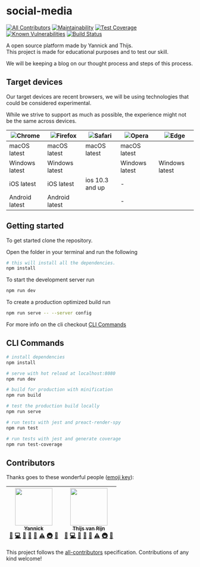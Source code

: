 # social-media
[![All Contributors](https://img.shields.io/badge/all_contributors-2-orange.svg?style=flat-square)](#contributors)
[![Maintainability](https://api.codeclimate.com/v1/badges/0940763fd54d720ecc83/maintainability)](https://codeclimate.com/github/yannick1691/social-media/maintainability)
[![Test Coverage](https://api.codeclimate.com/v1/badges/0940763fd54d720ecc83/test_coverage)](https://codeclimate.com/github/yannick1691/social-media/test_coverage)
[![Known Vulnerabilities](https://snyk.io/test/github/yannick1691/social-media/badge.svg?targetFile=package.json)](https://snyk.io/test/github/yannick1691/social-media?targetFile=package.json)
[![Build Status](https://travis-ci.com/yannick1691/social-media.svg?branch=master)](https://travis-ci.com/yannick1691/social-media)

A open source platform made by Yannick and Thijs.  
This project is made for educational purposes and to test our skill.

We will be keeping a blog on our thought process and steps of this process.

## Target devices
Our target devices are recent browsers, we will be using technologies that could be considered experimental.

While we strive to support as much as possible, the experience might not be the same across devices.

| ![Chrome](https://cdnjs.cloudflare.com/ajax/libs/browser-logos/42.4.2/chrome/chrome_48x48.png) | ![Firefox](https://cdnjs.cloudflare.com/ajax/libs/browser-logos/42.4.2/firefox/firefox_48x48.png) | ![Safari](https://cdnjs.cloudflare.com/ajax/libs/browser-logos/42.4.2/safari/safari_48x48.png) | ![Opera](https://cdnjs.cloudflare.com/ajax/libs/browser-logos/42.4.2/opera/opera_48x48.png) | ![Edge](https://cdnjs.cloudflare.com/ajax/libs/browser-logos/42.4.2/edge/edge_48x48.png) |
| --- | --- | --- | --- | --- |
| macOS latest | macOS latest | macOS latest | macOS latest |  |
| Windows latest | Windows latest |  | Windows latest | Windows latest |
| iOS latest | iOS latest | ios 10.3 and up | - |  |
| Android latest | Android latest |  | - |  |

## Getting started
To get started clone the repository.

Open the folder in your terminal and run the following
``` bash
# this will install all the dependencies.
npm install
```

To start the development server run
``` bash
npm run dev
```

To create a production optimized build run
``` bash
npm run serve -- --server config
```

For more info on the cli checkout [CLI Commands](#cli-commands)

## CLI Commands
``` bash
# install dependencies
npm install

# serve with hot reload at localhost:8080
npm run dev

# build for production with minification
npm run build

# test the production build locally
npm run serve

# run tests with jest and preact-render-spy 
npm run test

# run tests with jest and generate coverage
npm run test-coverage
```

## Contributors

Thanks goes to these wonderful people ([emoji key](https://github.com/kentcdodds/all-contributors#emoji-key)):

<!-- ALL-CONTRIBUTORS-LIST:START - Do not remove or modify this section -->
<!-- prettier-ignore -->
| [<img src="https://avatars2.githubusercontent.com/u/19853448?v=4" width="100px;"/><br /><sub><b>Yannick</b></sub>](http://yannick-frisart.nl)<br />[📖](https://github.com/Yannick1691/social-media/commits?author=yannick1691 "Documentation") [💻](https://github.com/Yannick1691/social-media/commits?author=yannick1691 "Code") [🎨](#design-yannick1691 "Design") [🐛](https://github.com/Yannick1691/social-media/issues?q=author%3Ayannick1691 "Bug reports") [📝](#blog-yannick1691 "Blogposts") [⚠️](https://github.com/Yannick1691/social-media/commits?author=yannick1691 "Tests") [🚇](#infra-yannick1691 "Infrastructure (Hosting, Build-Tools, etc)") [🤔](#ideas-yannick1691 "Ideas, Planning, & Feedback") | [<img src="https://avatars3.githubusercontent.com/u/25220164?v=4" width="100px;"/><br /><sub><b>Thijs van Rijn</b></sub>](https://thijsvanrijn.nl)<br />[📖](https://github.com/Yannick1691/social-media/commits?author=ThijsvanRijn "Documentation") [💻](https://github.com/Yannick1691/social-media/commits?author=ThijsvanRijn "Code") [🎨](#design-ThijsvanRijn "Design") [🐛](https://github.com/Yannick1691/social-media/issues?q=author%3AThijsvanRijn "Bug reports") [📝](#blog-ThijsvanRijn "Blogposts") [⚠️](https://github.com/Yannick1691/social-media/commits?author=ThijsvanRijn "Tests") [🚇](#infra-ThijsvanRijn "Infrastructure (Hosting, Build-Tools, etc)") [🤔](#ideas-ThijsvanRijn "Ideas, Planning, & Feedback") |
| :---: | :---: |
<!-- ALL-CONTRIBUTORS-LIST:END -->

This project follows the [all-contributors](https://github.com/kentcdodds/all-contributors) specification. Contributions of any kind welcome!